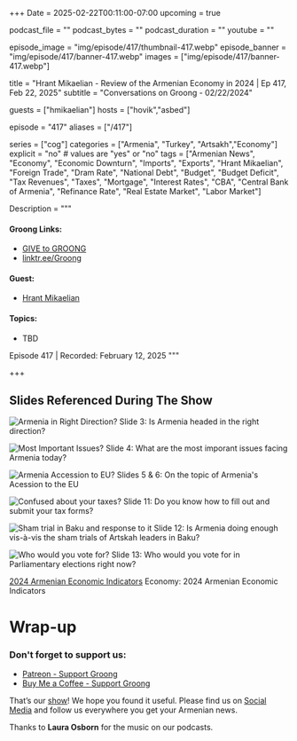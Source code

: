+++
Date = 2025-02-22T00:11:00-07:00
upcoming = true

podcast_file = ""
podcast_bytes = ""
podcast_duration = ""
youtube = ""

episode_image = "img/episode/417/thumbnail-417.webp"
episode_banner = "img/episode/417/banner-417.webp"
images = ["img/episode/417/banner-417.webp"]

title = "Hrant Mikaelian - Review of the Armenian Economy in 2024 | Ep 417, Feb 22, 2025"
subtitle = "Conversations on Groong - 02/22/2024"

guests = ["hmikaelian"]
hosts = ["hovik","asbed"]

episode = "417"
aliases = ["/417"]

series = ["cog"]
categories = ["Armenia", "Turkey", "Artsakh","Economy"]
explicit = "no" # values are "yes" or "no"
tags = ["Armenian News", "Economy", "Economic Downturn", "Imports", "Exports", "Hrant Mikaelian", "Foreign Trade", "Dram Rate", "National Debt", "Budget", "Budget Deficit", "Tax Revenues", "Taxes", "Mortgage", "Interest Rates", "CBA", "Central Bank of Armenia", "Refinance Rate", "Real Estate Market", "Labor Market"]

Description = """

#### Groong Links:
* [GIVE to GROONG](https://podcasts.groong.org/donate)
* [linktr.ee/Groong](https://linktr.ee/groong)

#### Guest:
* [Hrant Mikaelian](/guest/hmikaelian)

#### Topics:
* TBD


Episode 417 | Recorded: February 12, 2025
"""

+++


## **Slides Referenced During The Show**

![Armenia in Right Direction?](/img/episode/417/slides/MPG-slide-3.webp "Armenia in Right Direction?")
Slide 3: Is Armenia headed in the right direction?


![Most Important Issues?](/img/episode/417/slides/MPG-slide-4.webp "Most Important Issues?")
Slide 4: What are the most imporant issues facing Armenia today?


![Armenia Accession to EU?](/img/episode/417/slides/MPG-slide-5-6.webp "Armenia Accession to EU?")
Slides 5 & 6: On the topic of Armenia's Acession to the EU


![Confused about your taxes?](/img/episode/417/slides/MPG-slide-11.webp "Confused about your taxes?")
Slide 11: Do you know how to fill out and submit your tax forms?


![Sham trial in Baku and response to it](/img/episode/417/slides/MPG-slide-12.webp "Sham trial in Baku and response to it")
Slide 12: Is Armenia doing enough vis-à-vis the sham trials of Artskah leaders in Baku?


![Who would you vote for?](/img/episode/417/slides/MPG-slide-13.webp "Who would you vote for?")
Slide 13: Who would you vote for in Parliamentary elections right now?


[2024 Armenian Economic Indicators](/img/episode/417/slides/Economy-slide.webp "2024 Armenian Economic Indicators")
Economy: 2024 Armenian Economic Indicators






# Wrap-up

### **Don't forget to support us:**
* [Patreon - Support Groong](https://www.patreon.com/ann_groong)
* [Buy Me a Coffee - Support Groong](https://www.buymeacoffee.com/groong)


That’s our [show](https://podcasts.groong.org/)! We hope you found it useful. Please find us on [Social Media](https://linktr.ee/groong) and follow us everywhere you get your Armenian news.

Thanks to **Laura Osborn** for the music on our podcasts.
